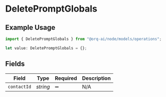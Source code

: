 # DeletePromptGlobals

## Example Usage

```typescript
import { DeletePromptGlobals } from "@orq-ai/node/models/operations";

let value: DeletePromptGlobals = {};
```

## Fields

| Field              | Type               | Required           | Description        |
| ------------------ | ------------------ | ------------------ | ------------------ |
| `contactId`        | *string*           | :heavy_minus_sign: | N/A                |